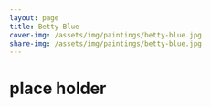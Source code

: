 ```yaml
---
layout: page
title: Betty-Blue
cover-img: /assets/img/paintings/betty-blue.jpg
share-img: /assets/img/paintings/betty-blue.jpg
---
```


# place holder
